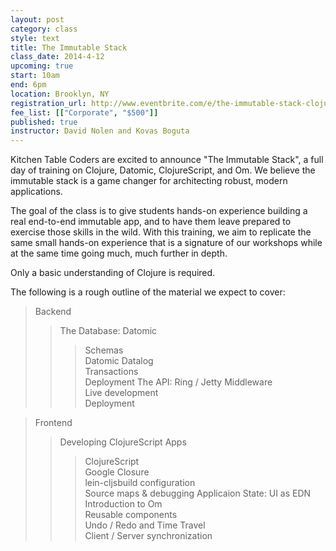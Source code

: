 ```yaml
---
layout: post
category: class
style: text
title: The Immutable Stack
class_date: 2014-4-12 
upcoming: true
start: 10am
end: 6pm
location: Brooklyn, NY
registration_url: http://www.eventbrite.com/e/the-immutable-stack-clojure-datomic-clojurescript-and-om-tickets-10932865495
fee_list: [["Corporate", "$500"]]
published: true
instructor: David Nolen and Kovas Boguta
---
```


Kitchen Table Coders are excited to announce "The Immutable Stack", a full day of training on Clojure, Datomic, ClojureScript, and Om. We believe the immutable stack is a game changer for architecting robust, modern applications.

The goal of the class is to give students hands-on experience building a real end-to-end immutable app, and to have them leave prepared to exercise those skills in the wild. With this training, we aim to replicate the same small hands-on experience that is a signature of our workshops while at the same time going much, much further in depth. 

Only a basic understanding of Clojure is required.

The following is a rough outline of the material we expect to cover:

> Backend
>>The Database: Datomic
>>>Schemas <br>
>>>Datomic Datalog <br>
>>>Transactions <br>
>>>Deployment
>>The API: Ring / Jetty
>>>Middleware <br>
>>>Live development <br>
>>>Deployment

>Frontend
>>Developing ClojureScript Apps
>>>ClojureScript <br>
>>>Google Closure <br>
>>>lein-cljsbuild configuration <br>
>>>Source maps & debugging
>>Applicaion State: UI as EDN
>>>Introduction to Om <br>
>>>Reusable components <br>
>>>Undo / Redo and Time Travel <br>
>>>Client / Server synchronization